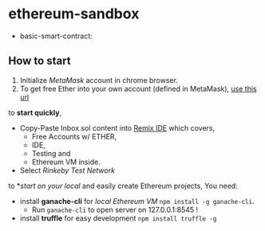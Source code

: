 # ethereum-sandbox

- basic-smart-contract: 


## How to start

1. Initialize *MetaMask* account in chrome browser.
2. To get free Ether into your own account (defined in MetaMask), [use this url](https://faucet.rinkeby.io/) 

to **start quickly**,

- Copy-Paste Inbox.sol content into [Remix IDE](remix.ethereum.org) which covers,
   - Free Accounts w/ ETHER, 
   - IDE, 
   - Testing and 
   - Ethereum VM inside.
- Select *Rinkeby Test Network* 

to **start on your local* and easily create Ethereum projects, You need:

- install **ganache-cli** for _local Ethereum VM_ `npm install -g ganache-cli`.
    - Run `ganache-cli` to open server on 127.0.0.1:8545 !
- install **truffle** for easy development `npm install truffle -g`
